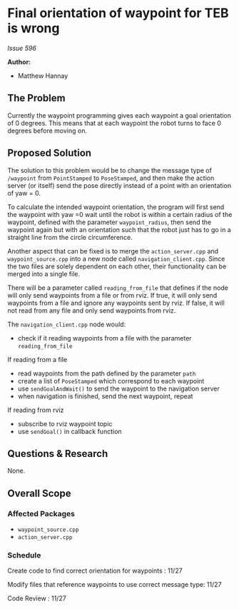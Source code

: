 # Final orientation of waypoint for TEB is wrong

*Issue 596*


**Author:**
- Matthew Hannay

## The Problem

Currently the waypoint programming gives each waypoint a goal orientation of 0 degrees. This
means that at each waypoint the robot turns to face 0 degrees before moving on.

## Proposed Solution

The solution to this problem would be to change the message type of `/waypoint` from `PointStamped`
to `PoseStamped`, and then make the action server (or itself) send the pose directly instead of a point with 
an orientation of yaw = 0.

To calculate the intended waypoint orientation, the program will first send the waypoint with yaw =0
wait until the robot is within a certain radius of the waypoint, defined with the 
parameter `waypoint_radius`, then send the waypoint again but with an orientation such that the robot just 
has to go in a straight line from the circle circumference.

Another aspect that can be fixed is to merge the `action_server.cpp` and `waypoint_source.cpp` into a
new node called `navigation_client.cpp`. Since the two files are solely dependent on each other, 
their functionality can be merged into a single file. 

There will be a parameter called `reading_from_file` that defines if the node will only send waypoints 
from a file or from rviz. If true, it will only send waypoints from a file and ignore any waypoints sent
by rviz. If false, it will not read from any file and only send waypoints from rviz.

The `navigation_client.cpp` node would:
- check if it reading waypoints from a file with the parameter `reading_from_file`

If reading from a file
- read waypoints from the path defined by the parameter `path` 
- create a list of `PoseStamped` which correspond to each waypoint
- use `sendGoalAndWait()` to send the waypoint to the navigation server
- when navigation is finished, send the next waypoint, repeat

If reading from rviz
- subscribe to rviz waypoint topic
- use `sendGoal()` in callback function

## Questions & Research

None.

## Overall Scope

### Affected Packages

- `waypoint_source.cpp`
- `action_server.cpp`

### Schedule

Create code to find correct orientation for waypoints : 11/27

Modify files that reference waypoints to use correct message type: 11/27

Code Review : 11/27
